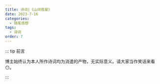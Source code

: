 ```yaml
---
title: 诗词|《山间夜屋》
date: 2023-7-16
categories: 
  - 随笔感想
tags: 
  - 诗词
order: 7
---
```


::: tip 前言

 博主始终认为本人所作诗词均为消遣的产物，无实际意义。请大家当作笑话来看😶。

:::

<poem t="《山间夜屋》" :p="['秋净沉阳昨日歌，风外落木应钟朔','倦日寒衣不足眠，愁云孤灯慨月薄']"/>
